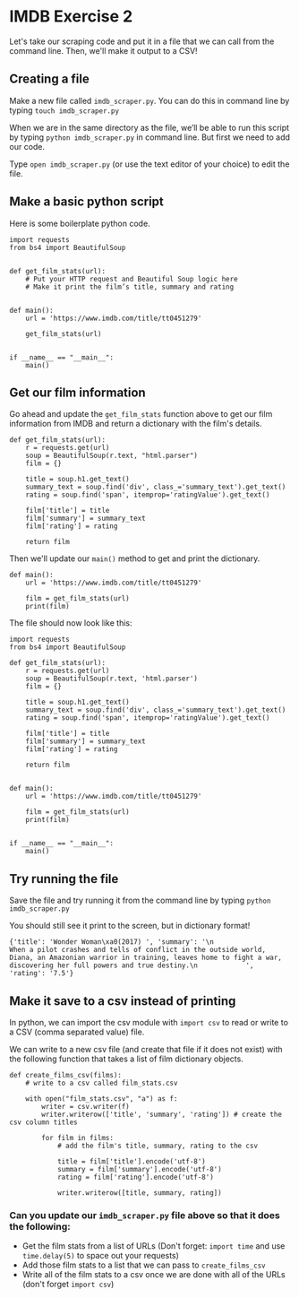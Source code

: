 # IMDB Exercise 2

Let's take our scraping code and put it in a file that we can call from the command line.
Then, we'll make it output to a CSV!

## Creating a file

Make a new file called `imdb_scraper.py`. You can do this in command line by typing `touch imdb_scraper.py`

When we are in the same directory as the file, we’ll be able to run this script by typing `python imdb_scraper.py` in command line.
But first we need to add our code.

Type `open imdb_scraper.py` (or use the text editor of your choice) to edit the file.

## Make a basic python script

Here is some boilerplate python code.

```
import requests
from bs4 import BeautifulSoup


def get_film_stats(url):
    # Put your HTTP request and Beautiful Soup logic here
    # Make it print the film’s title, summary and rating


def main():
    url = 'https://www.imdb.com/title/tt0451279'

    get_film_stats(url)


if __name__ == "__main__":
    main()
```

## Get our film information

Go ahead and update the `get_film_stats` function above to get our film information from IMDB and return a dictionary with the film's details.

```
def get_film_stats(url):
    r = requests.get(url)
    soup = BeautifulSoup(r.text, "html.parser")
    film = {}

    title = soup.h1.get_text()
    summary_text = soup.find('div', class_='summary_text').get_text()
    rating = soup.find('span', itemprop='ratingValue').get_text()

    film['title'] = title
    film['summary'] = summary_text
    film['rating'] = rating

    return film
```

Then we'll update our `main()` method to get and print the dictionary.

```
def main():
    url = 'https://www.imdb.com/title/tt0451279'

    film = get_film_stats(url)
    print(film)
```

The file should now look like this:

```
import requests
from bs4 import BeautifulSoup

def get_film_stats(url):
    r = requests.get(url)
    soup = BeautifulSoup(r.text, 'html.parser')
    film = {}

    title = soup.h1.get_text()
    summary_text = soup.find('div', class_='summary_text').get_text()
    rating = soup.find('span', itemprop='ratingValue').get_text()

    film['title'] = title
    film['summary'] = summary_text
    film['rating'] = rating

    return film


def main():
    url = 'https://www.imdb.com/title/tt0451279'

    film = get_film_stats(url)
    print(film)


if __name__ == "__main__":
    main()
```

## Try running the file

Save the file and try running it from the command line by typing `python imdb_scraper.py`

You should still see it print to the screen, but in dictionary format!

```
{'title': 'Wonder Woman\xa0(2017) ', 'summary': '\n                    When a pilot crashes and tells of conflict in the outside world, Diana, an Amazonian warrior in training, leaves home to fight a war, discovering her full powers and true destiny.\n            ', 'rating': '7.5'}
```

## Make it save to a csv instead of printing

In python, we can import the csv module with `import csv` to read or write to a CSV (comma separated value) file.

We can write to a new csv file (and create that file if it does not exist) with the following function that
takes a list of film dictionary objects.

```
def create_films_csv(films):
    # write to a csv called film_stats.csv

    with open("film_stats.csv", "a") as f:
        writer = csv.writer(f)
        writer.writerow(['title', 'summary', 'rating']) # create the csv column titles

        for film in films:
            # add the film's title, summary, rating to the csv

            title = film['title'].encode('utf-8')
            summary = film['summary'].encode('utf-8')
            rating = film['rating'].encode('utf-8')

            writer.writerow([title, summary, rating])
```

### Can you update our `imdb_scraper.py` file above so that it does the following:

- Get the film stats from a list of URLs (Don't forget: `import time` and use `time.delay(5)` to space out your requests)
- Add those film stats to a list that we can pass to `create_films_csv`
- Write all of the film stats to a csv once we are done with all of the URLs (don't forget `import csv`)






